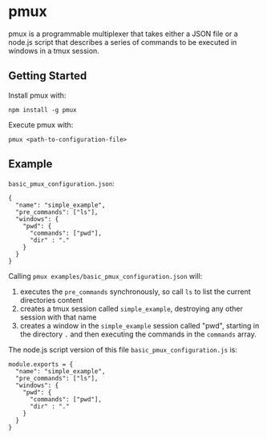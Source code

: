 # pmux

pmux is a programmable multiplexer that takes either a JSON file or a node.js script that describes a series of commands to be executed in windows in a tmux session.

## Getting Started

Install pmux with:

```
npm install -g pmux
```

Execute pmux with:

```
pmux <path-to-configuration-file>
```

## Example

`basic_pmux_configuration.json`: 

```
{
  "name": "simple_example",
  "pre_commands": ["ls"],
  "windows": {
    "pwd": {
      "commands": ["pwd"],
      "dir" : "."
    }
  }
}
```

Calling `pmux examples/basic_pmux_configuration.json` will:

1. executes the `pre_commands` synchronously, so call `ls` to list the current directories content
2. creates a tmux session called `simple_example`, destroying any other session with that name
3. creates a window in the `simple_example` session called "pwd", starting in the directory `.` and then executing the commands in the `commands` array.


The node.js script version of this file `basic_pmux_configuration.js` is:

```
module.exports = {
  "name": "simple_example",
  "pre_commands": ["ls"],
  "windows": {
    "pwd": {
      "commands": ["pwd"],
      "dir" : "."
    }
  }
}
```


